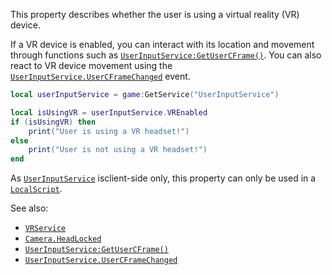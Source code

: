 This property describes whether the user is using a virtual reality (VR)
device.

If a VR device is enabled, you can interact with its location and movement
through functions such as [`UserInputService:GetUserCFrame()`](https://create.roblox.com/docs/reference/engine/classes/UserInputService#GetUserCFrame). You
can also react to VR device movement using the
[`UserInputService.UserCFrameChanged`](https://create.roblox.com/docs/reference/engine/classes/UserInputService#UserCFrameChanged) event.
```lua
local userInputService = game:GetService("UserInputService")

local isUsingVR = userInputService.VREnabled
if (isUsingVR) then
    print("User is using a VR headset!")
else
    print("User is not using a VR headset!")
end
```

As [`UserInputService`](https://create.roblox.com/docs/reference/engine/classes/UserInputService) isclient-side only, this property can only be
used in a [`LocalScript`](https://create.roblox.com/docs/reference/engine/classes/LocalScript).

See also:

- [`VRService`](https://create.roblox.com/docs/reference/engine/classes/VRService)
- [`Camera.HeadLocked`](https://create.roblox.com/docs/reference/engine/classes/Camera#HeadLocked)
- [`UserInputService:GetUserCFrame()`](https://create.roblox.com/docs/reference/engine/classes/UserInputService#GetUserCFrame)
- [`UserInputService.UserCFrameChanged`](https://create.roblox.com/docs/reference/engine/classes/UserInputService#UserCFrameChanged)